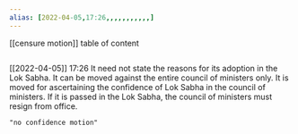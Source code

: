 ```yaml
---
alias: [2022-04-05,17:26,,,,,,,,,,,]
---
```

[[censure motion]]
table of content
```toc
```

[[2022-04-05]] 17:26
It need not state the reasons for its adoption in the Lok Sabha.
It can be moved against the entire council of ministers only.
It is moved for ascertaining the confidence of Lok Sabha in the council of ministers.
If it is passed in the Lok Sabha, the council of ministers must resign from office.
```query
"no confidence motion"
```